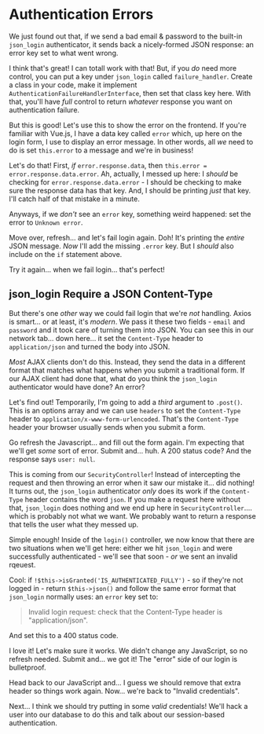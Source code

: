 # Authentication Errors

We just found out that, if we send a bad email & password to the built-in `json_login`
authenticator, it sends back a nicely-formed JSON response: an error key set to
what went wrong.

I think that's great! I can totall work with that! But, if you *do* need more control,
you can put a key under `json_login` called `failure_handler`. Create a class in
your code, make it implement `AuthenticationFailureHandlerInterface`, then set
that class key here. With that, you'll have *full* control to return *whatever*
response you want on authentication failure.

But this is good! Let's use this to show the error on the frontend. If you're
familiar with Vue.js, I have a data key called `error` which, up here on the login
form, I use to display an error message. In other words, all *we* need to do is
set `this.error` to a message and we're in business!

Let's do that! First, *if* `error.response.data`, then
`this.error = error.response.data.error`. Ah, actually, I messed up here: I
*should* be checking for `error.response.data.error` - I should be checking to
make sure the response data has that key. And, I should be printing *just* that
key. I'll catch half of that mistake in a minute.

Anyways, if we *don't* see an `error` key, something weird happened: set the error
to `Unknown error`.

Move over, refresh... and let's fail login again. Doh! It's printing the *entire*
JSON message. *Now* I'll add the missing `.error` key. But I *should* also include
on the `if` statement above.

Try it again... when we fail login... that's perfect!

## json_login Require a JSON Content-Type

But there's one *other* way we could fail login that we're *not* handling. Axios
is smart... or at least, it's *modern*. We pass it these two fields - `email` and
`password` and it took care of turning them into JSON. You can see this in our
network tab... down here... it set the `Content-Type` header to `application/json`
and turned the body into JSON.

*Most* AJAX clients don't do this. Instead, they send the data in a different
format that matches what happens when you submit a traditional form. If our AJAX
client had done that, what do you think the `json_login` authenticator would have
done? An error?

Let's find out! Temporarily, I'm going to add a *third* argument to `.post()`. This
is an options array and we can use `headers` to set the `Content-Type` header to
`application/x-www-form-urlencoded`. That's the `Content-Type` header your browser
usually sends when you submit a form.

Go refresh the Javascript... and fill out the form again. I'm expecting that we'll
get *some* sort of error. Submit and... huh. A 200 status code? And the response
says `user: null`.

This is coming from our `SecurityController`! Instead of intercepting the request
and then throwing an error when it saw our mistake it... did nothing! It turns out,
the `json_login` authenticator *only* does its work if the `Content-Type` header
contains the word `json`. If you make a request here without that, `json_login`
does nothing and we end up here in `SecurityController`.... which is probably
not what we want. We probably want to return a response that tells the user what
they messed up.

Simple enough! Inside of the `login()` controller, we now know that there are two
situations when we'll get here: either we hit `json_login` and were successfully
authenticated - we'll see that soon - *or* we sent an invalid rqeuest.

Cool: if `!$this->isGranted('IS_AUTHENTICATED_FULLY')` - so if they're not logged
in - return `$this->json()` and follow the same error format that `json_login`
normally uses: an `error` key set to:

> Invalid login request: check that the Content-Type header is "application/json".

And set this to a 400 status code.

I love it! Let's make sure it works. We didn't change any JavaScript, so no refresh
needed. Submit and... we got it! The "error" side of our login is bulletproof.

Head back to our JavaScript and... I guess we should remove that extra header so
things work again. Now... we're back to "Invalid credentials".

Next... I think we should try putting in some *valid* credentials! We'll hack a
user into our database to do this and talk about our session-based authentication.
